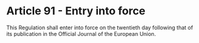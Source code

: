 # Article 91 - Entry into force


This Regulation shall enter into force on the twentieth day following that of its publication in the Official Journal of the European Union.
